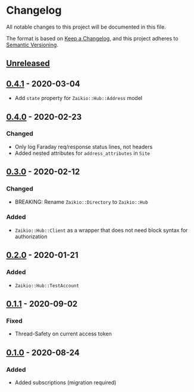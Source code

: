 # Changelog

All notable changes to this project will be documented in this file.

The format is based on [Keep a Changelog](https://keepachangelog.com/en/1.0.0/),
and this project adheres to [Semantic Versioning](https://semver.org/spec/v2.0.0.html).

## [Unreleased]

## [0.4.1] - 2020-03-04

* Add `state` property for `Zaikio::Hub::Address` model

## [0.4.0] - 2020-02-23

### Changed

* Only log Faraday req/response status lines, not headers
* Added nested attributes for `address_attributes` in `Site`

## [0.3.0] - 2020-02-12

### Changed

- BREAKING: Rename `Zaikio::Directory` to `Zaikio::Hub`

### Added

- `Zaikio::Hub::Client` as a wrapper that does not need block syntax for authorization

## [0.2.0] - 2020-01-21

### Added

- `Zaikio::Hub::TestAccount`

## [0.1.1] - 2020-09-02

### Fixed
- Thread-Safety on current access token

## [0.1.0] - 2020-08-24

### Added
- Added subscriptions (migration required)

[Unreleased]: https://github.com/zaikio/zaikio-hub-ruby/compare/v0.4.1...HEAD
[0.4.1]: https://github.com/zaikio/zaikio-hub-ruby/compare/v0.4.0...v0.4.1
[0.4.0]: https://github.com/zaikio/zaikio-hub-ruby/compare/v0.3.0...v0.4.0
[0.3.0]: https://github.com/zaikio/zaikio-hub-ruby/compare/v0.2.0...v.0.3.0
[0.2.0]: https://github.com/zaikio/zaikio-hub-ruby/compare/v0.1.1...v.0.2.0
[0.1.1]: https://github.com/zaikio/zaikio-hub-ruby/compare/5c6cb4dbcac316733560ddb2b1e13b53e55eb66e...v0.1.1
[0.1.0]: https://github.com/zaikio/zaikio-hub-ruby/compare/d149fb4c0abe6005f123def3952d2dd2ef6404bb...29889d8a6a496542a81e05688da2a46cf4c44188
